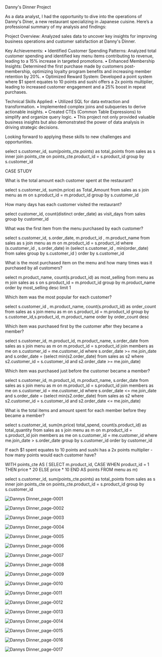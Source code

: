 Danny's Dinner Project

As a data analyst, I had the opportunity to dive into the operations of Danny's Diner, a new restaurant specializing in Japanese cuisine. Here’s a professional summary of my analysis and findings:

Project Overview:
Analyzed sales data to uncover key insights for improving business operations and customer satisfaction at Danny's Dinner.

Key Achievements:
• Identified Customer Spending Patterns: Analyzed total customer spending and identified key menu items contributing to revenue, leading to a 15% increase in targeted promotions.
• Enhanced Membership Insights: Determined the first purchase made by customers post-membership, optimizing loyalty program benefits and increasing member retention by 20%.
• Optimized Reward System: Developed a point system where $1 spent equates to 10 points and sushi offers a 2x points multiplier, leading to increased customer engagement and a 25% boost in repeat purchases.

Technical Skills Applied:
• Utilized SQL for data extraction and transformation.
• Implemented complex joins and subqueries to derive actionable insights.
• Created CTEs (Common Table Expressions) to simplify and organize query logic.
• This project not only provided valuable business insights but also demonstrated the power of data analysis in driving strategic decisions. 

Looking forward to applying these skills to new challenges and opportunities.


select s.customer_id, sum(points_cte.points) as total_points
from sales as s
inner join points_cte
on points_cte.product_id = s.product_id
group by s.customer_id




CASE STUDY

What is the total amount each customer spent at the restaurant?
  
  select s.customer_id, sum(m.price) as Total_Amount
  from sales as s
  join menu as m
  on s.product_id = m.product_id
  group by s.customer_id


  
  How many days has each customer visited the restaurant?
  
  select customer_id, count(distinct order_date) as visit_days
  from sales
  group by customer_id


  
  What was the first item from the menu purchased by each customer?
  
  select s.customer_id, s.order_date, m.product_id , m.product_name
  from sales as s
  join menu as m
  on m.product_id = s.product_id
  where (s.customer_id , s.order_date) in (select s.customer_id , min(order_date) from sales
  group by s.customer_id ) 
  order by s.customer_id
  
  
  
  What is the most purchased item on the menu and how many times was it purchased by all customers?
  
  select m.product_name, count(s.product_id) as most_selling 
  from menu as m
  join sales as s
  on s.product_id = m.product_id
  group by m.product_name
  order by most_selling desc
  limit 1

  
  Which item was the most popular for each customer?
  
  select s.customer_id ,  m.product_name, count(s.product_id) as order_count 
  from sales as s
  join menu as m
  on s.product_id = m.product_id
  group by s.customer_id,s.product_id, m.product_name
  order by order_count desc


  
  Which item was purchased first by the customer after they became a member?
  
  select s.customer_id, m.product_id, m.product_name, s.order_date
  from sales as s
  join menu as m
  on m.product_id = s.product_id
  join members as me
  on s.customer_id = me.customer_id
  where s.order_date >= me.join_date
  and s.order_date = (select min(s2.order_date) from sales as s2
  where s2.customer_id = s.customer_id
  and s2.order_date >= me.join_date)
  
  
  
  Which item was purchased just before the customer became a member?
  
  select s.customer_id, m.product_id, m.product_name, s.order_date
  from sales as s
  join menu as m
  on m.product_id = s.product_id
  join members as me
  on s.customer_id = me.customer_id
  where s.order_date <= me.join_date
  and s.order_date = (select min(s2.order_date) from sales as s2
  where s2.customer_id = s.customer_id
  and s2.order_date <= me.join_date)


  
  What is the total items and amount spent for each member before they became a member?
  
  select s.customer_id, sum(m.price) total_spend, count(s.product_id) as total_quantity
  from sales as s
  join menu as m
  on m.product_id = s.product_id
  join members as me
  on s.customer_id = me.customer_id
  where me.join_date > s.order_date
  group by s.customer_id
  order by customer_id


  

  If each $1 spent equates to 10 points and sushi has a 2x points multiplier - how many points would each customer have?
  
  WITH points_cte AS (
  SELECT m.product_id, 
  CASE
  WHEN product_id = 1 THEN price * 20
  ELSE price * 10 END AS points
  FROM menu as m)
  
  select s.customer_id, sum(points_cte.points) as total_points
  from sales as s
  inner join points_cte
  on points_cte.product_id = s.product_id
  group by s.customer_id



![Dannys Dinner_page-0001](https://github.com/pawansukheja/Danny-s-Dinner-using-SQL/assets/163865690/4ff5f431-c551-4111-ad36-156ee6d08e6c)

![Dannys Dinner_page-0002](https://github.com/pawansukheja/Danny-s-Dinner-using-SQL/assets/163865690/2cc7fc80-3e68-4278-8ea5-6a4b53fa5447)

![Dannys Dinner_page-0003](https://github.com/pawansukheja/Danny-s-Dinner-using-SQL/assets/163865690/35e92841-e12e-4a57-8825-e8cab91b0b7a)

![Dannys Dinner_page-0004](https://github.com/pawansukheja/Danny-s-Dinner-using-SQL/assets/163865690/a06536e7-c8ec-4fcc-bb2b-fc0a6f22ec35)

![Dannys Dinner_page-0005](https://github.com/pawansukheja/Danny-s-Dinner-using-SQL/assets/163865690/88fcf2b2-0f7c-435d-8898-fbcf5d53af81)

![Dannys Dinner_page-0006](https://github.com/pawansukheja/Danny-s-Dinner-using-SQL/assets/163865690/24d9026d-ac29-41f6-8a88-c690dcf23e56)

![Dannys Dinner_page-0007](https://github.com/pawansukheja/Danny-s-Dinner-using-SQL/assets/163865690/1f25897c-9bf3-439f-84de-74beb17ddb16)

![Dannys Dinner_page-0008](https://github.com/pawansukheja/Danny-s-Dinner-using-SQL/assets/163865690/c3a72363-b59e-4f69-9806-b78fc3d6d274)

![Dannys Dinner_page-0009](https://github.com/pawansukheja/Danny-s-Dinner-using-SQL/assets/163865690/073b763c-230f-4d92-9e34-8a45f7813fd6)

![Dannys Dinner_page-0010](https://github.com/pawansukheja/Danny-s-Dinner-using-SQL/assets/163865690/24aa2130-7ac9-4e3c-9d7a-8529446add6c)

![Dannys Dinner_page-0011](https://github.com/pawansukheja/Danny-s-Dinner-using-SQL/assets/163865690/db278c50-37ed-444b-8964-80803845712c)

![Dannys Dinner_page-0012](https://github.com/pawansukheja/Danny-s-Dinner-using-SQL/assets/163865690/32401613-d41c-4de2-b1e1-37ead7c60c13)

![Dannys Dinner_page-0013](https://github.com/pawansukheja/Danny-s-Dinner-using-SQL/assets/163865690/9b595c3e-67ce-4397-bba0-8a62c77b4da4)

![Dannys Dinner_page-0014](https://github.com/pawansukheja/Danny-s-Dinner-using-SQL/assets/163865690/f78f4f52-38cc-402c-8d0c-57504ec4b1db)

![Dannys Dinner_page-0015](https://github.com/pawansukheja/Danny-s-Dinner-using-SQL/assets/163865690/f600e9e9-c0ba-486b-b635-f88dd30956a6)

![Dannys Dinner_page-0016](https://github.com/pawansukheja/Danny-s-Dinner-using-SQL/assets/163865690/7f2231b5-7237-4df9-bf50-bc83b1353971)

![Dannys Dinner_page-0017](https://github.com/pawansukheja/Danny-s-Dinner-using-SQL/assets/163865690/d7ba81ca-9159-4711-82c3-23cafa59e81b)
